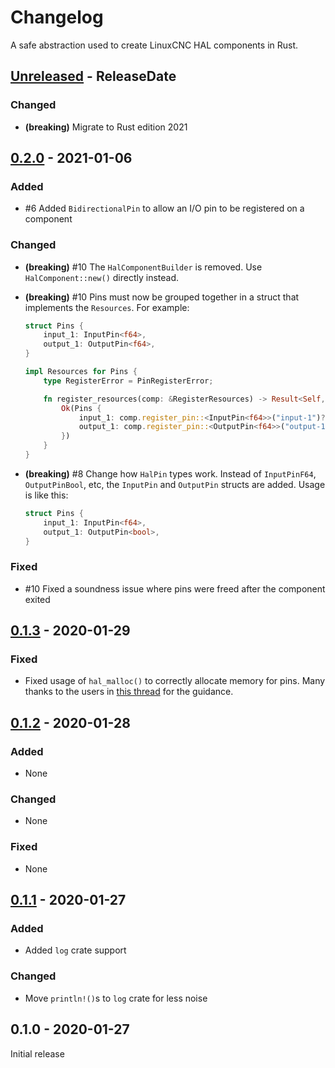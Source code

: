 # Changelog

A safe abstraction used to create LinuxCNC HAL components in Rust.

<!-- next-header -->

## [Unreleased] - ReleaseDate

### Changed

- **(breaking)** Migrate to Rust edition 2021

## [0.2.0] - 2021-01-06

### Added

- #6 Added `BidirectionalPin` to allow an I/O pin to be registered on a component

### Changed

- **(breaking)** #10 The `HalComponentBuilder` is removed. Use `HalComponent::new()` directly
  instead.
- **(breaking)** #10 Pins must now be grouped together in a struct that implements the `Resources`.
  For example:

  ```rust
  struct Pins {
      input_1: InputPin<f64>,
      output_1: OutputPin<f64>,
  }

  impl Resources for Pins {
      type RegisterError = PinRegisterError;

      fn register_resources(comp: &RegisterResources) -> Result<Self, Self::RegisterError> {
          Ok(Pins {
              input_1: comp.register_pin::<InputPin<f64>>("input-1")?,
              output_1: comp.register_pin::<OutputPin<f64>>("output-1")?,
          })
      }
  }
  ```

- **(breaking)** #8 Change how `HalPin` types work. Instead of `InputPinF64`, `OutputPinBool`, etc,
  the `InputPin` and `OutputPin` structs are added. Usage is like this:

  ```rust
  struct Pins {
      input_1: InputPin<f64>,
      output_1: OutputPin<bool>,
  }
  ```

### Fixed

- #10 Fixed a soundness issue where pins were freed after the component exited

## [0.1.3] - 2020-01-29

### Fixed

- Fixed usage of `hal_malloc()` to correctly allocate memory for pins. Many thanks to the users in
  [this thread](https://users.rust-lang.org/t/convert-mut-mut-f64-to-box-f64/37521) for the
  guidance.

## [0.1.2] - 2020-01-28

### Added

- None

### Changed

- None

### Fixed

- None

## [0.1.1] - 2020-01-27

### Added

- Added `log` crate support

### Changed

- Move `println!()`s to `log` crate for less noise

## 0.1.0 - 2020-01-27

Initial release

<!-- next-url -->

[unreleased]: https://github.com/jamwaffles/linuxcnc-hal-rs/compare/linuxcnc-hal-v0.2.0...HEAD
[0.2.0]:
  https://github.com/jamwaffles/linuxcnc-hal-rs/compare/linuxcnc-hal-v0.1.3...linuxcnc-hal-v0.2.0
[0.1.3]:
  https://github.com/jamwaffles/linuxcnc-hal-rs/compare/linuxcnc-hal-v0.1.2...linuxcnc-hal-v0.1.3
[0.1.2]:
  https://github.com/jamwaffles/linuxcnc-hal-rs/compare/linuxcnc-hal-v0.1.1...linuxcnc-hal-v0.1.2
[0.1.1]:
  https://github.com/jamwaffles/linuxcnc-hal-rs/compare/linuxcnc-hal-v0.1.0...linuxcnc-hal-v0.1.1
